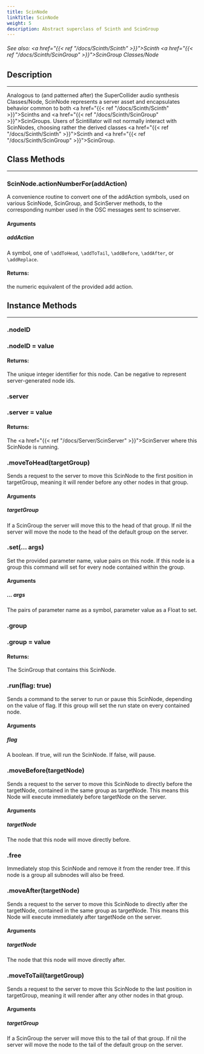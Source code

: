 ```yaml
---
title: ScinNode
linkTitle: ScinNode
weight: 5
description: Abstract superclass of Scinth and ScinGroup
---
```

<!-- generated file, please edit the original .schelp file(in the Scintillator repository) and then run schelpToMarkDown.scdscript to regenerate. -->
###### See also: <a href="{{< ref "/docs/Scinth/Scinth" >}}">Scinth</a> <a href="{{< ref "/docs/Scinth/ScinGroup" >}}">ScinGroup</a> Classes/Node 



## Description
---



Analogous to (and patterned after) the SuperCollider audio synthesis Classes/Node, ScinNode represents a server asset and encapsulates behavior common to both <a href="{{< ref "/docs/Scinth/Scinth" >}}">Scinth</a>s and <a href="{{< ref "/docs/Scinth/ScinGroup" >}}">ScinGroup</a>s. Users of Scintillator will not normally interact with ScinNodes, choosing rather the derived classes <a href="{{< ref "/docs/Scinth/Scinth" >}}">Scinth</a> and <a href="{{< ref "/docs/Scinth/ScinGroup" >}}">ScinGroup</a>.



## Class Methods
---



### ScinNode.actionNumberFor(addAction)



A convenience routine to convert one of the addAction symbols, used on various ScinNode, ScinGroup, and ScinServer methods, to the corresponding number used in the OSC messages sent to scinserver.



#### Arguments

##### addAction



A symbol, one of <code>\addToHead</code>, <code>\addToTail</code>, <code>\addBefore</code>, <code>\addAfter</code>, or <code>\addReplace</code>.





#### Returns:



the numeric equivalent of the provided add action.



## Instance Methods
---



### .nodeID



### .nodeID = value


#### Returns:



The unique integer identifier for this node. Can be negative to represent server-generated node ids.



### .server



### .server = value


#### Returns:



The <a href="{{< ref "/docs/Server/ScinServer" >}}">ScinServer</a> where this ScinNode is running.



### .moveToHead(targetGroup)



Sends a request to the server to move this ScinNode to the first position in targetGroup, meaning it will render before any other nodes in that group.



#### Arguments

##### targetGroup



If a ScinGroup the server will move this to the head of that group. If nil the server will move the node to the head of the default group on the server.





### .set(... args)



Set the provided parameter name, value pairs on this node. If this node is a group this command will set for every node contained within the group.



#### Arguments

##### ... args



The pairs of parameter name as a symbol, parameter value as a Float to set.





### .group



### .group = value


#### Returns:



The ScinGroup that contains this ScinNode.



### .run(flag: true)



Sends a command to the server to run or pause this ScinNode, depending on the value of flag. If this group will set the run state on every contained node.



#### Arguments

##### flag



A boolean. If true, will run the ScinNode. If false, will pause.





### .moveBefore(targetNode)



Sends a request to the server to move this ScinNode to directly before the targetNode, contained in the same group as targetNode. This means this Node will execute immediately before targetNode on the server.



#### Arguments

##### targetNode



The node that this node will move directly before.





### .free



Immediately stop this ScinNode and remove it from the render tree. If this node is a group all subnodes will also be freed.



### .moveAfter(targetNode)



Sends a request to the server to move this ScinNode to directly after the targetNode, contained in the same group as targetNode. This means this Node will execute immediately after targetNode on the server.



#### Arguments

##### targetNode



The node that this node will move directly after.





### .moveToTail(targetGroup)



Sends a request to the server to move this ScinNode to the last position in targetGroup, meaning it will render after any other nodes in that group.



#### Arguments

##### targetGroup



If a ScinGroup the server will move this to the tail of that group. If nil the server will move the node to the tail of the default group on the server.



